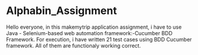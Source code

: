 # Alphabin_Assignment
Hello everyone, in this makemytrip application  assignment, 
i have to use  Java - Selenium-based web automation framework:-Cucumber BDD Framework.
For execution, i have written 21 test cases using BDD Cucumber framework.
All of them are functionaly working correct.
